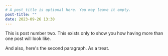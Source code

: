 ```yaml
---
# A post title is optional here. You may leave it empty.
post-title: ""
date: 2023-09-26 13:30
---
```


This is post number two.
This exists only to show you how
having more than one post will
look like.

And also, here's the second paragraph.
As a treat.